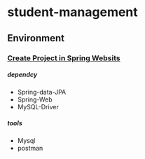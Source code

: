 # student-management

## Environment
### [Create Project in Spring Websits](https://start.spring.io/)
##### dependcy
* Spring-data-JPA
* Spring-Web
* MySQL-Driver
##### tools
* Mysql
* postman
